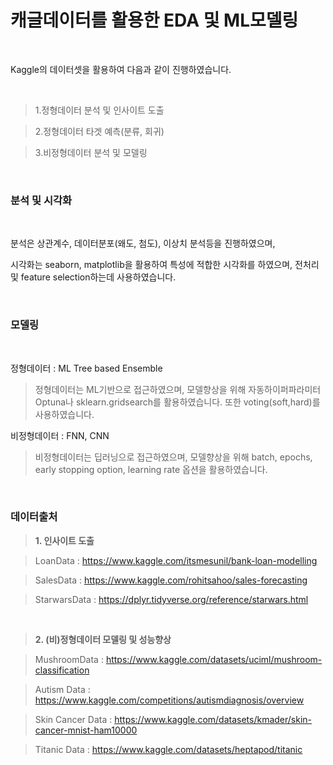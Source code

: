 # 캐글데이터를 활용한 EDA 및 ML모델링

<br>

Kaggle의 데이터셋을 활용하여 다음과 같이 진행하였습니다.

<br>

> 1.정형데이터 분석 및 인사이트 도출


> 2.정형데이터 타겟 예측(분류, 회귀)
  
> 3.비정형데이터 분석 및 모델링

<br>

### 분석 및 시각화

<br>

분석은 상관계수, 데이터분포(왜도, 첨도), 이상치 분석등을 진행하였으며, 

시각화는 seaborn, matplotlib을 활용하여 특성에 적합한 시각화를 하였으며, 전처리 및 feature selection하는데 사용하였습니다.

<br>

### 모델링

<br>

정형데이터 : ML Tree based Ensemble

> 정형데이터는 ML기반으로 접근하였으며, 모델향상을 위해 자동하이퍼파라미터 Optuna나 sklearn.gridsearch를 활용하였습니다. 또한 voting(soft,hard)를 사용하였습니다.



비정형데이터 : FNN, CNN

> 비정형데이터는 딥러닝으로 접근하였으며, 모델향상을 위해 batch, epochs, early stopping option, learning rate 옵션을 활용하였습니다.

<br>


### 데이터출처
> **1. 인사이트 도출**


>LoanData : https://www.kaggle.com/itsmesunil/bank-loan-modelling

>SalesData : https://www.kaggle.com/rohitsahoo/sales-forecasting

>StarwarsData : https://dplyr.tidyverse.org/reference/starwars.html

<br>

> **2. (비)정형데이터 모델링 및 성능향상**



>MushroomData : https://www.kaggle.com/datasets/uciml/mushroom-classification

>Autism Data : https://www.kaggle.com/competitions/autismdiagnosis/overview

>Skin Cancer Data : https://www.kaggle.com/datasets/kmader/skin-cancer-mnist-ham10000

>Titanic Data : https://www.kaggle.com/datasets/heptapod/titanic
